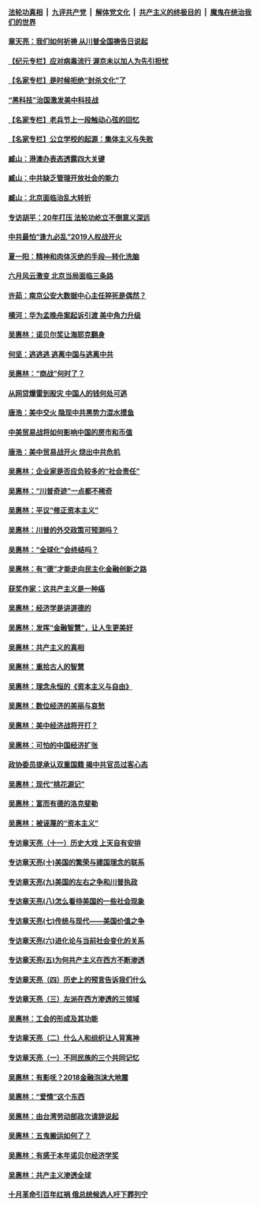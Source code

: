 

####  [法轮功真相](../../../../basic/blob/master/README.md?t=06270202) &nbsp;|&nbsp; [九评共产党](../../../../9ping.md/blob/master/README.md?t=06270202) &nbsp;|&nbsp; [解体党文化](../../../../jtdwh.md/blob/master/README.md?t=06270202)  &nbsp;|&nbsp; [共产主义的终极目的](../../../../gczydzjmd.md/blob/master/README.md?t=06270202) &nbsp;|&nbsp; [魔鬼在统治我们的世界](../../../../mgztzwmdsj.md/blob/master/README.md?t=06270202) 

#### [章天亮：我们如何祈祷 从川普全国祷告日说起](../pages/nsc423/n11944627.md?t=06270202) 

#### [【纪元专栏】应对病毒流行 渥京未以加人为先引担忧](../pages/nsc423/n11875714.md?t=06270202) 

#### [【名家专栏】是时候拒绝“封杀文化”了](../pages/nsc423/n11814093.md?t=06270202) 

#### [“黑科技”治国激发美中科技战](../pages/nsc423/n11638056.md?t=06270202) 

#### [【名家专栏】老兵节上一段触动心弦的回忆](../pages/nsc423/n11646016.md?t=06270202) 

#### [【名家专栏】公立学校的起源：集体主义与失败](../pages/nsc423/n11601833.md?t=06270202) 

#### [臧山：港澳办表态透露四大关键](../pages/nsc423/n11421628.md?t=06270202) 

#### [臧山：中共缺乏管理开放社会的能力](../pages/nsc423/n11407457.md?t=06270202) 

#### [臧山：北京面临治乱大转折](../pages/nsc423/n11406895.md?t=06270202) 

#### [专访胡平：20年打压 法轮功屹立不倒意义深远](../pages/nsc423/n11398800.md?t=06270202) 

#### [中共最怕“逢九必乱”2019人权战开火](../pages/nsc423/n11385248.md?t=06270202) 

#### [夏一阳：精神和肉体灭绝的手段—转化洗脑](../pages/nsc423/n11368250.md?t=06270202) 

#### [六月风云激变 北京当局面临三条路](../pages/nsc423/n11313668.md?t=06270202) 

#### [许茹：南京公安大数据中心主任猝死是偶然？](../pages/nsc423/n11064744.md?t=06270202) 

#### [横河：华为孟晚舟案起诉引渡 美中角力升级](../pages/nsc423/n11027230.md?t=06270202) 

#### [吴惠林：诺贝尔奖让海耶克翻身](../pages/nsc423/n10890049.md?t=06270202) 

#### [何坚：逃逃逃 逃离中国与逃离中共](../pages/nsc423/n10592891.md?t=06270202) 

#### [吴惠林：“商战”何时了？](../pages/nsc423/n10573558.md?t=06270202) 

#### [从网贷爆雷到股灾 中国人的钱何处可逃](../pages/nsc423/n10572800.md?t=06270202) 

#### [唐浩：美中交火 隐现中共黑势力混水摸鱼](../pages/nsc423/n10544040.md?t=06270202) 

#### [中美贸易战将如何影响中国的房市和币值](../pages/nsc423/n10543697.md?t=06270202) 

#### [唐浩：美中贸易战开火 烧出中共危机](../pages/nsc423/n10540126.md?t=06270202) 

#### [吴惠林：企业家是否应负较多的“社会责任”](../pages/nsc423/n10535022.md?t=06270202) 

#### [吴惠林：“川普奇迹”一点都不稀奇](../pages/nsc423/n10512808.md?t=06270202) 

#### [吴惠林：平议“修正资本主义”](../pages/nsc423/n10495724.md?t=06270202) 

#### [吴惠林：川普的外交政策可预测吗？](../pages/nsc423/n10462387.md?t=06270202) 

#### [吴惠林：“全球化”会终结吗？](../pages/nsc423/n10452838.md?t=06270202) 

#### [吴惠林：有“德”才能走向民主化金融创新之路](../pages/nsc423/n10432292.md?t=06270202) 

#### [获奖作家：这共产主义是一种癌](../pages/nsc423/n10431541.md?t=06270202) 

#### [吴惠林：经济学是讲道德的](../pages/nsc423/n10398014.md?t=06270202) 

#### [吴惠林：发挥“金融智慧”，让人生更美好](../pages/nsc423/n10375019.md?t=06270202) 

#### [吴惠林：共产主义的真相](../pages/nsc423/n10351394.md?t=06270202) 

#### [吴惠林：重拾古人的智慧](../pages/nsc423/n10337691.md?t=06270202) 

#### [吴惠林：理念永恒的《资本主义与自由》](../pages/nsc423/n10316274.md?t=06270202) 

#### [吴惠林：数位经济的美丽与哀愁](../pages/nsc423/n10292946.md?t=06270202) 

#### [吴惠林：美中经济战将开打？](../pages/nsc423/n10258825.md?t=06270202) 

#### [吴惠林：可怕的中国经济扩张](../pages/nsc423/n10219147.md?t=06270202) 

#### [政协委员提承认双重国籍 揭中共官员过客心态](../pages/nsc423/n10208809.md?t=06270202) 

#### [吴惠林：现代“桃花源记”](../pages/nsc423/n10185234.md?t=06270202) 

#### [吴惠林：富而有德的洛克斐勒](../pages/nsc423/n10142264.md?t=06270202) 

#### [吴惠林：被诬蔑的“资本主义”](../pages/nsc423/n10124816.md?t=06270202) 

#### [专访章天亮（十一）历史大戏 上天自有安排](../pages/nsc423/n10094905.md?t=06270202) 

#### [专访章天亮(十)美国的繁荣与建国理念的联系](../pages/nsc423/n10094899.md?t=06270202) 

#### [专访章天亮(九)美国的左右之争和川普执政](../pages/nsc423/n10094889.md?t=06270202) 

#### [专访章天亮(八)怎么看待美国的一些社会现象](../pages/nsc423/n10094857.md?t=06270202) 

#### [专访章天亮(七)传统与现代——美国价值之争](../pages/nsc423/n10093140.md?t=06270202) 

#### [专访章天亮(六)进化论与当前社会变化的关系](../pages/nsc423/n10092036.md?t=06270202) 

#### [专访章天亮(五)为何共产主义在西方不断渗透](../pages/nsc423/n10083620.md?t=06270202) 

#### [专访章天亮（四）历史上的预言告诉我们什么](../pages/nsc423/n10083606.md?t=06270202) 

#### [专访章天亮（三）左派在西方渗透的三领域](../pages/nsc423/n10081115.md?t=06270202) 

#### [吴惠林：工会的形成及其功能](../pages/nsc423/n10080633.md?t=06270202) 

#### [专访章天亮（二）什么人和组织让人背离神](../pages/nsc423/n10076637.md?t=06270202) 

#### [专访章天亮（一）不同民族的三个共同记忆](../pages/nsc423/n10074188.md?t=06270202) 

#### [吴惠林：有影呒？2018金融泡沫大地震](../pages/nsc423/n10040534.md?t=06270202) 

#### [吴惠林：“爱情”这个东西](../pages/nsc423/n10019423.md?t=06270202) 

#### [吴惠林：由台湾劳动部政次请辞说起](../pages/nsc423/n9979679.md?t=06270202) 

#### [吴惠林：五鬼搬运如何了？](../pages/nsc423/n9925338.md?t=06270202) 

#### [吴惠林：有感于本年诺贝尔经济学奖](../pages/nsc423/n9871883.md?t=06270202) 

#### [吴惠林：共产主义渗透全球](../pages/nsc423/n9812748.md?t=06270202) 

#### [十月革命引百年红祸 俄总统候选人吁下葬列宁](../pages/nsc423/n9810182.md?t=06270202) 

